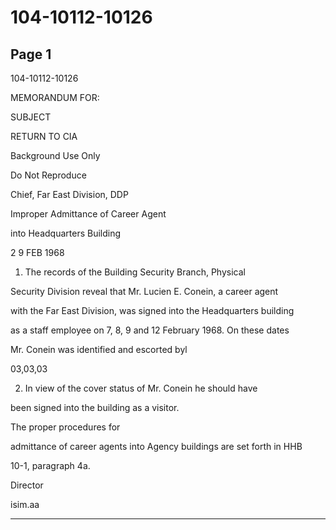 # 104-10112-10126

## Page 1

104-10112-10126

MEMORANDUM FOR:

SUBJECT

RETURN TO CIA

Background Use Only

Do Not Reproduce

Chief, Far East Division, DDP

Improper Admittance of Career Agent

into Headquarters Building

2 9 FEB 1968

1. The records of the Building Security Branch, Physical

Security Division reveal that Mr. Lucien E. Conein, a career agent

with the Far East Division, was signed into the Headquarters building

as a staff employee on 7, 8, 9 and 12 February 1968. On these dates

Mr. Conein was identified and escorted byl

03,03,03

2. In view of the cover status of Mr. Conein he should have

been signed into the building as a visitor.

The proper procedures for

admittance of career agents into Agency buildings are set forth in HHB

10-1, paragraph 4a.

Director

isim.aa

---

